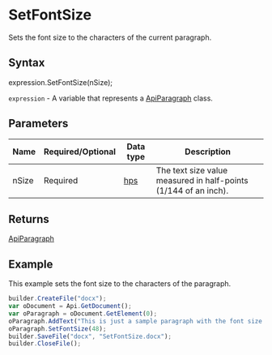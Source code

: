 # SetFontSize

Sets the font size to the characters of the current paragraph.

## Syntax

expression.SetFontSize(nSize);

`expression` - A variable that represents a [ApiParagraph](../ApiParagraph.md) class.

## Parameters

| **Name** | **Required/Optional** | **Data type** | **Description** |
| ------------- | ------------- | ------------- | ------------- |
| nSize | Required | [hps](../../../Enumerations/hps.md) | The text size value measured in half-points (1/144 of an inch). |

## Returns

[ApiParagraph](../ApiParagraph.md)

## Example

This example sets the font size to the characters of the paragraph.

```javascript
builder.CreateFile("docx");
var oDocument = Api.GetDocument();
var oParagraph = oDocument.GetElement(0);
oParagraph.AddText("This is just a sample paragraph with the font size set to 24 points.");
oParagraph.SetFontSize(48);
builder.SaveFile("docx", "SetFontSize.docx");
builder.CloseFile();
```